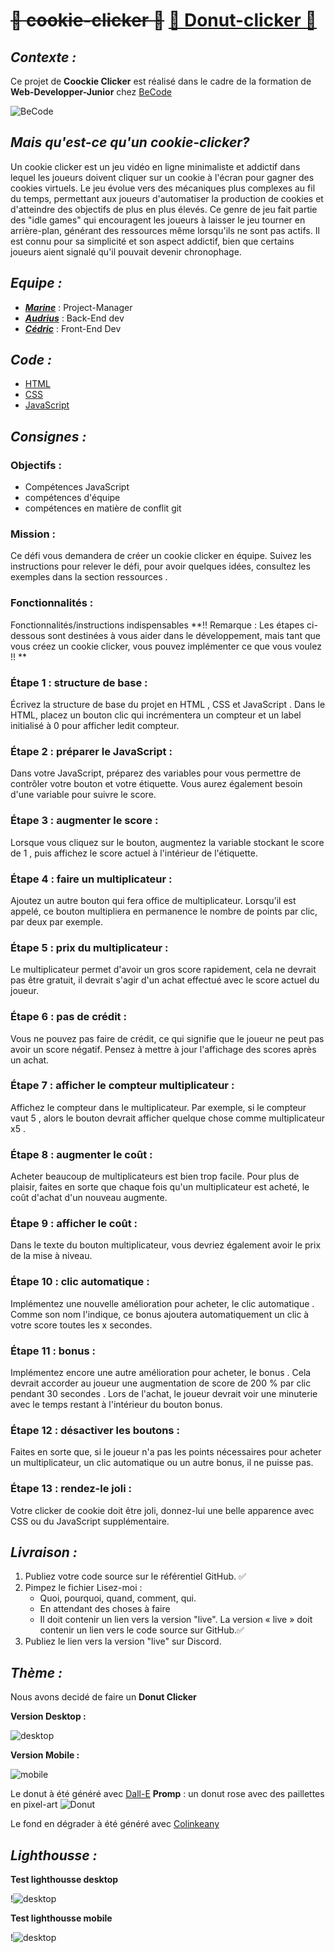 # ~~🍪 cookie-clicker 🍪~~ [🍩 Donut-clicker 🍩](https://marinevh.github.io/cookie-clicker/cookie-clicker/ "Donut-Clicker")

## _Contexte :_

Ce projet de **Coockie Clicker** est réalisé dans le cadre de la formation de **Web-Developper-Junior** chez [BeCode](https://becode.org/all-trainings/pedagogical-framework-junior-developer/ "BeCode")

![BeCode](https://res.cloudinary.com/practicaldev/image/fetch/s--lirxSGIl--/c_fill,f_auto,fl_progressive,h_320,q_auto,w_320/https://dev-to-uploads.s3.amazonaws.com/uploads/organization/profile_image/1675/3e6f1228-27eb-47af-a6ce-b4cd0854f8ac.png)

## _Mais qu'est-ce qu'un **cookie-clicker**?_

Un cookie clicker est un jeu vidéo en ligne minimaliste et addictif dans lequel les joueurs doivent cliquer sur un cookie à l'écran pour gagner des cookies virtuels. Le jeu évolue vers des mécaniques plus complexes au fil du temps, permettant aux joueurs d'automatiser la production de cookies et d'atteindre des objectifs de plus en plus élevés. Ce genre de jeu fait partie des "idle games" qui encouragent les joueurs à laisser le jeu tourner en arrière-plan, générant des ressources même lorsqu'ils ne sont pas actifs. Il est connu pour sa simplicité et son aspect addictif, bien que certains joueurs aient signalé qu'il pouvait devenir chronophage.

## _Equipe :_

- ***[Marine](https://github.com/MarineVH "GitHub")*** : Project-Manager
- ***[Audrius](https://github.com/AudriusGrebliunas "GitHub")*** : Back-End dev
- ***[Cédric](https://github.com/cebe0210 "GitHub")*** : Front-End Dev

## _Code :_

- [HTML](https://github.com/MarineVH/cookie-clicker/blob/main/cookie-clicker/index.html "GitHub")
- [CSS](https://github.com/MarineVH/cookie-clicker/blob/main/cookie-clicker/style.css "GitHub")
- [JavaScript](https://github.com/MarineVH/cookie-clicker/blob/main/cookie-clicker/main.js "GitHub")


## _Consignes :_

### Objectifs :

- Compétences JavaScript
- compétences d'équipe
- compétences en matière de conflit git

### Mission :

Ce défi vous demandera de créer un cookie clicker en équipe. Suivez les instructions pour relever le défi, pour avoir quelques idées, consultez les exemples dans la section ressources .

### Fonctionnalités :

Fonctionnalités/instructions indispensables
**!! Remarque : Les étapes ci-dessous sont destinées à vous aider dans le développement, mais tant que vous créez un cookie clicker, vous pouvez implémenter ce que vous voulez !! **

### Étape 1 : structure de base :

Écrivez la structure de base du projet en HTML , CSS et JavaScript . Dans le HTML, placez un bouton clic qui incrémentera un compteur et un label initialisé à 0 pour afficher ledit compteur.

### Étape 2 : préparer le JavaScript :

Dans votre JavaScript, préparez des variables pour vous permettre de contrôler votre bouton et votre étiquette. Vous aurez également besoin d'une variable pour suivre le score.

### Étape 3 : augmenter le score :

Lorsque vous cliquez sur le bouton, augmentez la variable stockant le score de 1 , puis affichez le score actuel à l'intérieur de l'étiquette.

### Étape 4 : faire un multiplicateur :

Ajoutez un autre bouton qui fera office de multiplicateur. Lorsqu'il est appelé, ce bouton multipliera en permanence le nombre de points par clic, par deux par exemple.

### Étape 5 : prix du multiplicateur :

Le multiplicateur permet d'avoir un gros score rapidement, cela ne devrait pas être gratuit, il devrait s'agir d'un achat effectué avec le score actuel du joueur.

### Étape 6 : pas de crédit :

Vous ne pouvez pas faire de crédit, ce qui signifie que le joueur ne peut pas avoir un score négatif. Pensez à mettre à jour l'affichage des scores après un achat.

### Étape 7 : afficher le compteur multiplicateur :

Affichez le compteur dans le multiplicateur. Par exemple, si le compteur vaut 5 , alors le bouton devrait afficher quelque chose comme multiplicateur x5 .

### Étape 8 : augmenter le coût :

Acheter beaucoup de multiplicateurs est bien trop facile. Pour plus de plaisir, faites en sorte que chaque fois qu'un multiplicateur est acheté, le coût d'achat d'un nouveau augmente.

### Étape 9 : afficher le coût :

Dans le texte du bouton multiplicateur, vous devriez également avoir le prix de la mise à niveau.

### Étape 10 : clic automatique :

Implémentez une nouvelle amélioration pour acheter, le clic automatique . Comme son nom l'indique, ce bonus ajoutera automatiquement un clic à votre score toutes les x secondes.

### Étape 11 : bonus :

Implémentez encore une autre amélioration pour acheter, le bonus . Cela devrait accorder au joueur une augmentation de score de 200 % par clic pendant 30 secondes . Lors de l'achat, le joueur devrait voir une minuterie avec le temps restant à l'intérieur du bouton bonus.

### Étape 12 : désactiver les boutons :

Faites en sorte que, si le joueur n'a pas les points nécessaires pour acheter un multiplicateur, un clic automatique ou un autre bonus, il ne puisse pas.

### Étape 13 : rendez-le joli :

Votre clicker de cookie doit être joli, donnez-lui une belle apparence avec CSS ou du JavaScript supplémentaire.

## _Livraison :_

1. Publiez votre code source sur le référentiel GitHub. ✅
2. Pimpez le fichier Lisez-moi :
    - Quoi, pourquoi, quand, comment, qui.
    - En attendant des choses à faire
    - Il doit contenir un lien vers la version "live". La version « live » doit contenir un lien vers le code source sur GitHub.✅
3. Publiez le lien vers la version "live" sur Discord.

## _Thème :_

Nous avons decidé de faire un **Donut Clicker** 

**Version Desktop :**

![desktop](cookie-clicker/img/desktop.png)

**Version Mobile :**

![mobile](cookie-clicker/img/mobile.png)

Le donut à été généré avec [Dall-E](https://labs.openai.com/ "Dall-E") **Promp** : un donut rose avec des paillettes en pixel-art
![Donut](cookie-clicker/img/Donut_DALL_E_.png)

Le fond en dégrader à été généré avec [Colinkeany](http://www.colinkeany.com/blend/ "Colinkeany")


## _Lighthousse :_

**Test lighthousse desktop**

!![desktop](cookie-clicker/img/lighthousse-desktop.png)

**Test lighthousse mobile**

!![desktop](cookie-clicker/img/lighthousse-mobile.png)


